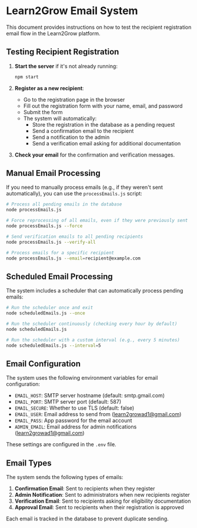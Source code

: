 # Learn2Grow Email System

This document provides instructions on how to test the recipient registration email flow in the Learn2Grow platform.

## Testing Recipient Registration

1. **Start the server** if it's not already running:
   ```bash
   npm start
   ```

2. **Register as a new recipient**:
   - Go to the registration page in the browser
   - Fill out the registration form with your name, email, and password
   - Submit the form
   - The system will automatically:
     - Store the registration in the database as a pending request
     - Send a confirmation email to the recipient
     - Send a notification to the admin
     - Send a verification email asking for additional documentation

3. **Check your email** for the confirmation and verification messages.

## Manual Email Processing

If you need to manually process emails (e.g., if they weren't sent automatically), you can use the `processEmails.js` script:

```bash
# Process all pending emails in the database
node processEmails.js

# Force reprocessing of all emails, even if they were previously sent
node processEmails.js --force  

# Send verification emails to all pending recipients
node processEmails.js --verify-all

# Process emails for a specific recipient
node processEmails.js --email=recipient@example.com
```

## Scheduled Email Processing

The system includes a scheduler that can automatically process pending emails:

```bash
# Run the scheduler once and exit
node scheduledEmails.js --once

# Run the scheduler continuously (checking every hour by default)
node scheduledEmails.js

# Run the scheduler with a custom interval (e.g., every 5 minutes)
node scheduledEmails.js --interval=5
```

## Email Configuration

The system uses the following environment variables for email configuration:

- `EMAIL_HOST`: SMTP server hostname (default: smtp.gmail.com)
- `EMAIL_PORT`: SMTP server port (default: 587)
- `EMAIL_SECURE`: Whether to use TLS (default: false)
- `EMAIL_USER`: Email address to send from (learn2growad1@gmail.com)
- `EMAIL_PASS`: App password for the email account
- `ADMIN_EMAIL`: Email address for admin notifications (learn2growad1@gmail.com)

These settings are configured in the `.env` file.

## Email Types

The system sends the following types of emails:

1. **Confirmation Email**: Sent to recipients when they register
2. **Admin Notification**: Sent to administrators when new recipients register
3. **Verification Email**: Sent to recipients asking for eligibility documentation
4. **Approval Email**: Sent to recipients when their registration is approved

Each email is tracked in the database to prevent duplicate sending.
